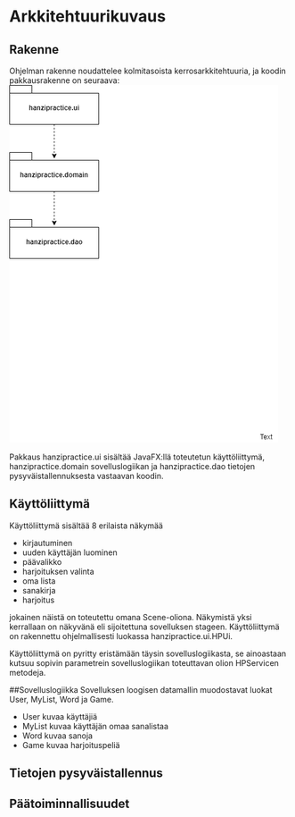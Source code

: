 # Arkkitehtuurikuvaus
## Rakenne
Ohjelman rakenne noudattelee kolmitasoista kerrosarkkitehtuuria, ja koodin pakkausrakenne on seuraava:
![pakkausrakenne](https://github.com/kafenoir/ot-harjoitustyo/blob/master/dokumentointi/kuvat/pakkausrakenne.png)

Pakkaus hanzipractice.ui sisältää JavaFX:llä toteutetun käyttöliittymä, hanzipractice.domain sovelluslogiikan ja hanzipractice.dao tietojen pysyväistallennuksesta vastaavan koodin.

## Käyttöliittymä
Käyttöliittymä sisältää 8 erilaista näkymää
* kirjautuminen
* uuden käyttäjän luominen
* päävalikko
* harjoituksen valinta
* oma lista
* sanakirja
* harjoitus

jokainen näistä on toteutettu omana Scene-oliona. Näkymistä yksi kerrallaan on näkyvänä eli sijoitettuna sovelluksen stageen. Käyttöliittymä on rakennettu ohjelmallisesti luokassa hanzipractice.ui.HPUi.

Käyttöliittymä on pyritty eristämään täysin sovelluslogiikasta, se ainoastaan kutsuu sopivin parametrein sovelluslogiikan toteuttavan olion HPServicen metodeja.

##Sovelluslogiikka
Sovelluksen loogisen datamallin muodostavat luokat User, MyList, Word ja Game.

* User kuvaa käyttäjiä
* MyList kuvaa käyttäjän omaa sanalistaa
* Word kuvaa sanoja
* Game kuvaa harjoituspeliä


## Tietojen pysyväistallennus

## Päätoiminnallisuudet

